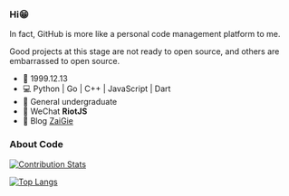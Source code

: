 ### Hi😁

In fact, GitHub is more like a personal code management platform to me.

Good projects at this stage are not ready to open source, and others are embarrassed to open source. 
 
 - 🎂 1999.12.13
 - 💻 Python | Go | C++ | JavaScript | Dart
 - 🏫 General undergraduate 
 - 💬 WeChat **RiotJS**
 - 📰 Blog  [ZaiGie](https://www.zaigie.com/)


### About Code

[![Contribution Stats](https://github-contribution-stats.vercel.app/api/?username=zaigie)](https://github.com/LordDashMe/github-contribution-stats/)

[![Top Langs](https://github-readme-stats.vercel.app/api/top-langs/?username=zaigie&layout=compact)](https://github.com/jokerwho)

